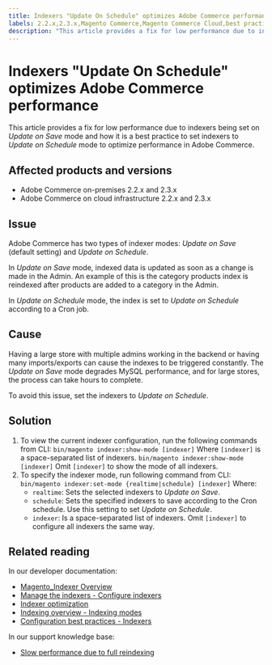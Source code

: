 ```yaml
---
title: Indexers "Update On Schedule" optimizes Adobe Commerce performance
labels: 2.2.x,2.3.x,Magento Commerce,Magento Commerce Cloud,best practices,indexers,performance,update on save,update on schedule,Adobe Commerce,cloud infrastructure,on-premises
description: "This article provides a fix for low performance due to indexers being set on *Update on Save* mode and how it is a best practice to set indexers to *Update on Schedule* mode to optimize performance in Adobe Commerce."
---
```


# Indexers "Update On Schedule" optimizes Adobe Commerce performance

This article provides a fix for low performance due to indexers being set on *Update on Save* mode and how it is a best practice to set indexers to *Update on Schedule* mode to optimize performance in Adobe Commerce.

## Affected products and versions

* Adobe Commerce on-premises 2.2.x and 2.3.x
* Adobe Commerce on cloud infrastructure 2.2.x and 2.3.x

## Issue

Adobe Commerce has two types of indexer modes: *Update on Save* (default setting) and *Update on Schedule*.

In *Update on Save* mode, indexed data is updated as soon as a change is made in the Admin. An example of this is the category products index is reindexed after products are added to a category in the Admin.

In *Update on Schedule* mode, the index is set to *Update on Schedule* according to a Cron job.

## Cause

Having a large store with multiple admins working in the backend or having many imports/exports can cause the indexes to be triggered constantly. The *Update on Save* mode degrades MySQL performance, and for large stores, the process can take hours to complete.

To avoid this issue, set the indexers to *Update on Schedule*.

## Solution

1. To view the current indexer configuration, run the following commands from CLI:     `bin/magento indexer:show-mode [indexer]`     Where `[indexer]` is a space-separated list of indexers.     `bin/magento indexer:show-mode [indexer]`     Omit `[indexer]` to show the mode of all indexers.
1. To specify the indexer mode, run following command from CLI:     `bin/magento indexer:set-mode {realtime|schedule} [indexer]`     Where:
    * `realtime`: Sets the selected indexers to *Update on Save*.
    * `schedule`: Sets the specified indexers to save according to the Cron schedule. Use this setting to set *Update on Schedule*.
    * `indexer`: Is a space-separated list of indexers. Omit `[indexer]` to configure all indexers the same way.

## Related reading

In our developer documentation:

* [Magento\_Indexer Overview](https://devdocs.magento.com/guides/v2.3/mrg/ce/Indexer.html)
* [Manage the indexers - Configure indexers](https://devdocs.magento.com/guides/v2.3/config-guide/cli/config-cli-subcommands-index.html#configure-indexers)
* [Indexer optimization](https://devdocs.magento.com/guides/v2.3/extension-dev-guide/indexer-batch.html)
* [Indexing overview - Indexing modes](https://devdocs.magento.com/guides/v2.3/extension-dev-guide/indexing.html#m2devgde-indexing-modes)
* [Configuration best practices - Indexers](https://devdocs.magento.com/guides/v2.3/performance-best-practices/configuration.html#indexers)

In our support knowledge base:

* [Slow performance due to full reindexing](https://support.magento.com/hc/en-us/articles/360039207872) 
